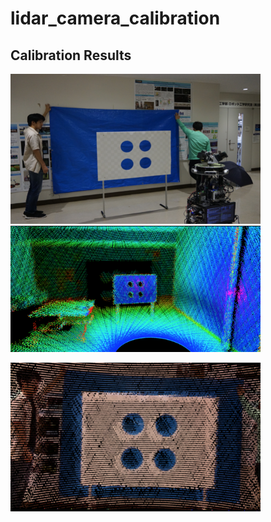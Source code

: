 # lidar_camera_calibration

## Calibration Results
<img src="https://github.com/Sadaku1993/calibration/blob/master/env.png"   width="400"> <img src="https://github.com/Sadaku1993/calibration/blob/master/raw.png"   width="400" > 

<img src="https://github.com/Sadaku1993/calibration/blob/master/cloud.png" width="400">
